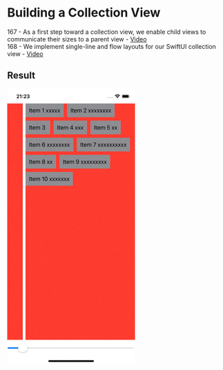 # Building a Collection View

167 - As a first step toward a collection view, we enable child views to communicate their sizes to a parent view - [Video](https://talk.objc.io/episodes/S01E167-building-a-collection-view-part-1)  
168 - We implement single-line and flow layouts for our SwiftUI collection view - [Video](https://talk.objc.io/episodes/S01E168-building-a-collection-view-part-2)


## Result
![Demo gif](https://github.com/gloomikon/objc_swiftui/blob/main/167_BuildingCollectionView/assets/demo.gif)
